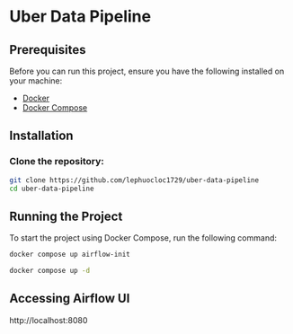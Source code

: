 # Uber Data Pipeline

## Prerequisites

Before you can run this project, ensure you have the following installed on your machine:

- [Docker](https://docs.docker.com/get-docker/)
- [Docker Compose](https://docs.docker.com/compose/install/)

## Installation

### Clone the repository:

```bash
git clone https://github.com/lephuocloc1729/uber-data-pipeline
cd uber-data-pipeline
```

## Running the Project

To start the project using Docker Compose, run the following command:

```bash
docker compose up airflow-init
```

```bash
docker compose up -d
```

## Accessing Airflow UI

http://localhost:8080
